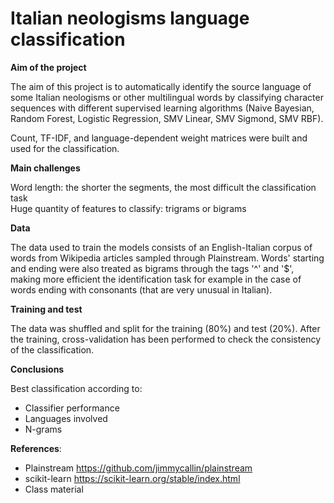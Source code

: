# Italian neologisms language classification

**Aim of the project**

The aim of this project is to automatically identify the source language of some Italian neologisms or other multilingual words by classifying character sequences with different supervised learning algorithms (Naive Bayesian, Random Forest, Logistic Regression,  SMV Linear, SMV Sigmond, SMV RBF).

Count, TF-IDF, and language-dependent weight matrices were built and used for the classification.

**Main challenges**

Word length: the shorter the segments, the most difficult the classification task <br/>
Huge quantity of features to classify: trigrams or bigrams

**Data**

The data used to train the models consists of an English-Italian corpus of words from Wikipedia articles sampled through Plainstream. 
Words' starting and ending were also treated as bigrams through the tags '^' and '$', making more efficient the identification task for example in the case of words ending with consonants (that are very unusual in Italian).

**Training and test**

The data was shuffled and split for the training (80%) and test (20%). 
After the training, cross-validation has been performed to check the consistency of the classification.


**Conclusions**

Best classification according to:

- Classifier performance
- Languages involved
- N-grams

**References**:


*   Plainstream https://github.com/jimmycallin/plainstream
*   scikit-learn https://scikit-learn.org/stable/index.html
*   Class material
